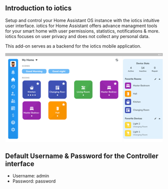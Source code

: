 ## Introduction to iotics

Setup and control your Home Assistant OS instance with the iotics intuitive user interface. iotics for Home Assistant offers advance managment tools for your smart home with user permissions, statistics, notifications & more. iotics focuses on user privacy and does not collect any personal data.

This add-on serves as a backend for the iotics mobile application. 

![iotics dashboard](images/screenshot.png?raw=true "Optional Title")

## Default Username & Password for the Controller interface
- Username: admin
- Password: password

